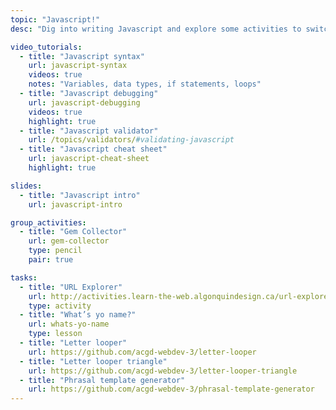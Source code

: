 ```yaml
---
topic: "Javascript!"
desc: "Dig into writing Javascript and explore some activities to switch your brain’s thinking to computer mode."

video_tutorials:
  - title: "Javascript syntax"
    url: javascript-syntax
    videos: true
    notes: "Variables, data types, if statements, loops"
  - title: "Javascript debugging"
    url: javascript-debugging
    videos: true
    highlight: true
  - title: "Javascript validator"
    url: /topics/validators/#validating-javascript
  - title: "Javascript cheat sheet"
    url: javascript-cheat-sheet
    highlight: true

slides:
  - title: "Javascript intro"
    url: javascript-intro

group_activities:
  - title: "Gem Collector"
    url: gem-collector
    type: pencil
    pair: true

tasks:
  - title: "URL Explorer"
    url: http://activities.learn-the-web.algonquindesign.ca/url-explorer/
    type: activity
  - title: "What’s yo name?"
    url: whats-yo-name
    type: lesson
  - title: "Letter looper"
    url: https://github.com/acgd-webdev-3/letter-looper
  - title: "Letter looper triangle"
    url: https://github.com/acgd-webdev-3/letter-looper-triangle
  - title: "Phrasal template generator"
    url: https://github.com/acgd-webdev-3/phrasal-template-generator
---
```

